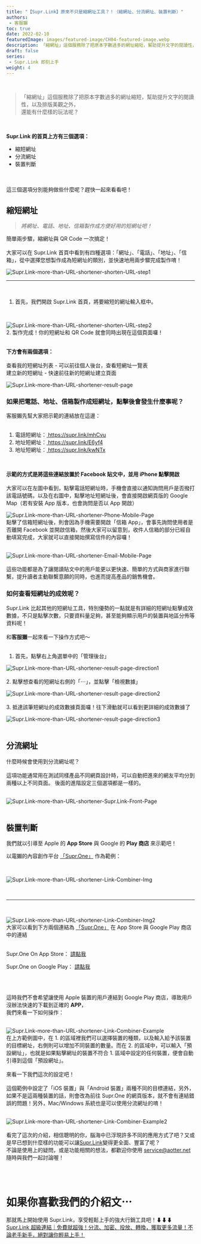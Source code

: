 ```yaml
---
title: "【Supr.Link】原來不只是縮網址工具？！（縮網址、分流網址、裝置判斷）"
authors:
 - 客服獺
toc: true
date: 2022-02-10
featuredImage: images/featured-image/CH04-featured-image.webp
description: 「縮網址」這個服務除了把原本字數過多的網址縮短，幫助提升文字的閱讀性，以及排版美觀之外，還能有什麼樣的玩法呢？
draft: false
series:
 - Supr.Link 即刻上手
weight: 4
---
```

<br>

>「縮網址」這個服務除了把原本字數過多的網址縮短，幫助提升文字的閱讀性，以及排版美觀之外，<br>
還能有什麼樣的玩法呢？
<br>

<!-- 插入一張首頁圖-->
**Supr.Link 的首頁上方有三個選項：**
<br>

- 縮短網址
- 分流網址
- 裝置判斷
<br>
<br>
這三個選項分別能夠做些什麼呢？趕快一起來看看吧！
<br>

## 縮短網址

>*將網址、電話、地址、信箱製作成方便好用的短網址吧！*

簡單兩步驟，縮網址與 QR Code 一次搞定！
<br>
<br>
大家可以在 Supr.Link 首頁中看到有四種選項：「網址」、「電話」、「地址」、「信箱」，從中選擇您想製作成為短網址的類別，並快速地用兩步驟完成製作唷！
<!--圖1 -->

![Supr.Link-more-than-URL-shortener-shorten-URL-step1](/static/CH04/CH04PH01.webp)
<br>

---
<br>

1. 首先，我們開啟 Supr.Link 首頁，將要縮短的網址輸入框中。

<br>
<!--圖2 -->

![Supr.Link-more-than-URL-shortener-shorten-URL-step2](/static/CH04/CH04PH02.webp)
<br>
2. 製作完成！你的短網址和 QR Code 就會同時出現在這個頁面囉！<br>
<br>

**下方會有兩個選項：** 
<br>
<br>
查看我的短網址列表 - 可以前往個人後台，查看短網址一覽表<br>
建立新的短網址 - 快速前往新的短網址建立頁面<br>
<!--圖3 -->

![Supr.Link-more-than-URL-shortener-result-page](/static/CH04/CH04PH03.webp)
<br>

### 如果把電話、地址、信箱製作成短網址，點擊後會發生什麼事呢？
客服獺先幫大家把示範的連結放在這邊：<br>
<br>

1. 電話短網址：<a href ="https://supr.link/mhCvU" target ="_blank"> https://supr.link/mhCvu</a><br>
2. 地址短網址：<a href ="https://supr.link/E6yf4" target ="_blank"> https://supr.link/E6yf4</a><br>
3. 地址短網址：<a href ="https://supr.link/kwNTx" target ="_blank"> https://supr.link/kwNTx</a><br>
<br>

**示範的方式是將這些連結放置於 Facebook 貼文中，並用 iPhone 點擊開啟**<br>
<br>
大家可以在左圖中看到，點擊電話短網址時，手機會直接以通知詢問用戶是否撥打該電話號碼，以及在右圖中，點擊地址短網址後，會直接開啟網頁版的 Google Map（若有安裝 App 版本，也會詢問是否以 App 開啟）
<br>
<!--圖4-->

![Supr.Link-more-than-URL-shortener-Phone-Mobile-Page](/static/CH04/CH04PH04.webp)
<br>
點擊了信箱短網址後，則會因為手機需要開啟「信箱 App」，會事先詢問使用者是否離開 Facebook 並開啟信箱，然後大家可以留意到，收件人信箱的部分已經自動填寫完成，大家就可以直接開始撰寫信件的內容囉！
<br>
<br>
<!--圖5-->

![Supr.Link-more-than-URL-shortener-Email-Mobile-Page](/static/CH04/CH04PH05.webp)
<br>
<br>
這些功能都是為了讓閱讀貼文中的用戶能更以更快速、簡單的方式與商家進行聯繫，提升讀者主動聯繫意願的同時，也進而提高產品的銷售機會。<br>

### 如何查看短網址的成效呢？
Supr.Link 比起其他的短網址工具，特別優勢的一點就是有詳細的短網址點擊成效數據，不只是點擊次數，只要資料量足夠，甚至能夠顯示用戶的裝置與地區分佈等資料呢！<br>
<br>
和**客服獺**一起來看一下操作方式吧～<br>
<br>

1. 首先，點擊右上角選單中的「管理後台」
<!--圖6 -->

![Supr.Link-more-than-URL-shortener-result-page-direction1](/static/CH04/CH04PH06.webp)
<br>
<br>
2. 點擊想查看的短網址右側的「⋯」，並點擊「檢視數據」
<!--圖7 -->

![Supr.Link-more-than-URL-shortener-result-page-direction2](/static/CH04/CH04PH07.webp)
<br>
<br>
3. 抵達該筆短網址的成效數據頁面囉！往下滑動就可以看到更詳細的成效數據了
<!--圖8 -->

![Supr.Link-more-than-URL-shortener-result-page-direction3](/static/CH04/CH04PH08.webp)
<br>
<br>
## 分流網址
什麼時候會使用到分流網址呢？<br>
<br>
這項功能通常用在測試同樣產品不同網頁設計時，可以自動把進來的網友平均分到兩種以上不同頁面。 後面的進階設定三個選項都是一樣的。<br>
<br>
<!--圖9 -->

![Supr.Link-more-than-URL-shortener-Supr.Link-Front-Page](/static/CH04/CH04PH09.webp)
<br>
<br>

## 裝置判斷
我們就以引導至 Apple 的 <strong>App Store</strong> 與 Google 的 <strong>Play 商店</strong> 來示範吧！<br>

以電獺的內容創作平台 <a href="https://supr.one" target = "_blank">「Supr.One」</a> 作為範例：<br>
<!--圖10 -->
<br>

![Supr.Link-more-than-URL-shortener-Link-Combiner-Img](/static/CH04/CH04PH10.webp)
<!--圖11 -->
<br>

***
<br>

![Supr.Link-more-than-URL-shortener-Link-Combiner-Img2](/static/CH04/CH04PH11.webp)
<br>
大家可以看到下方兩個連結為 <a href="https://supr.one" target = "_blank">「Supr.One」</a> 在 App Store 與 Google Play 商店中的連結<br>
<br>


Supr.One On App Store：
<a href="https://apps.apple.com/tw/app/supr-one/id1523595013?l=en" target = "_blank"> 請點我 </a>
<br>


Supr.One on Google Play：
<a href= "https://play.google.com/store/apps/details?id=com.aotter.aotter_suprone_android&hl=zh_TW&gl=US" target = "_blank"> 請點我 </a>

<br>
<br>

這時我們不會希望讓使用 Apple 裝置的用戶連結到 Google Play 商店，導致用戶沒辦法快速的下載到正確的 **APP**，<br>
我們來看一下如何操作：<br>
<br>
<!--圖12 -->

![Supr.Link-more-than-URL-shortener-Link-Combiner-Example](/static/CH04/CH04PH12.webp)
<br>
在上方範例圖中，在 1. 的區域裡我們可以選擇裝置的種類，以及輸入給予該裝置的目標網址，右側則可以增加不同裝置的數量。而在 2. 的區域中，可以輸入「預設網址」，也就是如果點擊網址的裝置不符合 1. 區域中設定的任何裝置，便會自動引導到這個「預設網址」。<br>
<br>
來看一下我們這次的設定吧！<br>
<br>
這個範例中設定了「iOS 裝置」與「Android 裝置」兩種不同的目標連結，另外，如果不是這兩種裝置的話，則會改為前往 Supr.One 的網頁版本，就不會有連結錯誤的問題！另外，Mac/Windows 系統也是可以使用分流網址的唷！<br>
<br>
<!--圖13 -->

![Supr.Link-more-than-URL-shortener-Link-Combiner-Example2](/static/CH04/CH04PH13.webp)
<br>
<br>
看完了這次的介紹，相信聰明的你，腦海中已浮現許多不同的應用方式了吧？又或是早已想到什麼樣的功能可以讓<a href="https://console.supr.link" target="_blank">Supr.Link</a>變得更全面、豐富了呢？<br>
不論是使用上的疑問，或是功能相關的想法，都歡迎你使用 <a href="mailto:service@aotter.net" target="_blank">service@aotter.net</a> 隨時與我們一起討論喔！





<br>
<br>

# 如果你喜歡我們的介紹文⋯
那就馬上開始使用 Supr.Link，享受輕鬆上手的強大行銷工具吧！⬇⬇⬇<br>
<a href="https://console.supr.link" target="_blank"> Supr.Link 超級連結｜免費就超強！分流、加密、投放、轉換，獲取更多流量！不論老手新手，絕對讓你輕易上手！</a>
<br>
<br>

